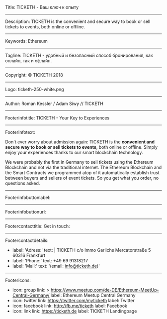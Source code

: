 Title: TICKETH - Ваш ключ к опыту

----

Description: TICKETH is the convenient and secure way to book or sell tickets to events, both online or offline.

----

Keywords: Ethereum

----

Tagline: TICKETH - удобный и безопасный способ бронирования, как онлайн, так и офлайн.

----

Copyright: © TICKETH 2018

----

Logo: ticketh-250-white.png

----

Author: Roman Kessler / Adam Siwy // TICKETH

----

Footerinfotitle: TICKETH - Your Key to Experiences

----

Footerinfotext: 

Don't ever worry about admission again: TICKETH is the **convenient and secure way to book or sell tickets to events**, both online or offline. Simply enjoy your experiences thanks to our smart blockchain technology.

We were probably the first in Germany to sell tickets using the Ethereum Blockchain and not via the traditional internet. The Ethereum Blockchain and the Smart Contracts we programmed atop of it automatically establish trust between buyers and sellers of event tickets. So you get what you order, no questions asked.

----

Footerinfobuttonlabel: 

----

Footerinfobuttonurl: 

----

Footercontacttitle: Get in touch:

----

Footercontactdetails: 

- 
  label: 'Adress:'
  text: |
    TICKETH c/o Immo Garlichs
    Mercatorstraße 5
    60316 Frankfurt
- 
  label: 'Phone:'
  text: +49 69 91318217
- 
  label: 'Mail:'
  text: '(email: info@ticketh.de)'

----

Footericons: 

- 
  icon: group
  link: >
    https://www.meetup.com/de-DE/Ethereum-MeetUp-Central-Germany/
  label: Ethereum Meetup Central Germany
- 
  icon: twitter
  link: https://twitter.com/myticketh
  label: Twitter
- 
  icon: facebook
  link: http://fb.me/ticketh
  label: Facebook
- 
  icon: link
  link: https://ticketh.de
  label: TICKETH Landingpage